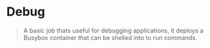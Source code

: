 # Debug

> A basic job thats useful for debugging applications, it deploys a Busybox container that can be shelled into to run commands.
